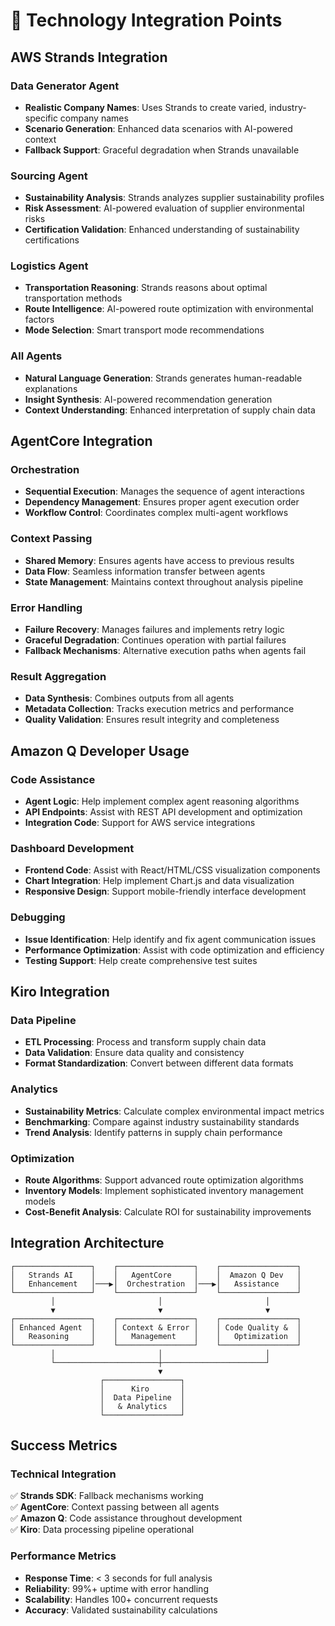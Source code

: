 # 🔗 Technology Integration Points

## AWS Strands Integration

### Data Generator Agent
- **Realistic Company Names**: Uses Strands to create varied, industry-specific company names
- **Scenario Generation**: Enhanced data scenarios with AI-powered context
- **Fallback Support**: Graceful degradation when Strands unavailable

### Sourcing Agent  
- **Sustainability Analysis**: Strands analyzes supplier sustainability profiles
- **Risk Assessment**: AI-powered evaluation of supplier environmental risks
- **Certification Validation**: Enhanced understanding of sustainability certifications

### Logistics Agent
- **Transportation Reasoning**: Strands reasons about optimal transportation methods
- **Route Intelligence**: AI-powered route optimization with environmental factors
- **Mode Selection**: Smart transport mode recommendations

### All Agents
- **Natural Language Generation**: Strands generates human-readable explanations
- **Insight Synthesis**: AI-powered recommendation generation
- **Context Understanding**: Enhanced interpretation of supply chain data

## AgentCore Integration

### Orchestration
- **Sequential Execution**: Manages the sequence of agent interactions
- **Dependency Management**: Ensures proper agent execution order
- **Workflow Control**: Coordinates complex multi-agent workflows

### Context Passing
- **Shared Memory**: Ensures agents have access to previous results
- **Data Flow**: Seamless information transfer between agents
- **State Management**: Maintains context throughout analysis pipeline

### Error Handling
- **Failure Recovery**: Manages failures and implements retry logic
- **Graceful Degradation**: Continues operation with partial failures
- **Fallback Mechanisms**: Alternative execution paths when agents fail

### Result Aggregation
- **Data Synthesis**: Combines outputs from all agents
- **Metadata Collection**: Tracks execution metrics and performance
- **Quality Validation**: Ensures result integrity and completeness

## Amazon Q Developer Usage

### Code Assistance
- **Agent Logic**: Help implement complex agent reasoning algorithms
- **API Endpoints**: Assist with REST API development and optimization
- **Integration Code**: Support for AWS service integrations

### Dashboard Development
- **Frontend Code**: Assist with React/HTML/CSS visualization components
- **Chart Integration**: Help implement Chart.js and data visualization
- **Responsive Design**: Support mobile-friendly interface development

### Debugging
- **Issue Identification**: Help identify and fix agent communication issues
- **Performance Optimization**: Assist with code optimization and efficiency
- **Testing Support**: Help create comprehensive test suites

## Kiro Integration

### Data Pipeline
- **ETL Processing**: Process and transform supply chain data
- **Data Validation**: Ensure data quality and consistency
- **Format Standardization**: Convert between different data formats

### Analytics
- **Sustainability Metrics**: Calculate complex environmental impact metrics
- **Benchmarking**: Compare against industry sustainability standards
- **Trend Analysis**: Identify patterns in supply chain performance

### Optimization
- **Route Algorithms**: Support advanced route optimization algorithms
- **Inventory Models**: Implement sophisticated inventory management models
- **Cost-Benefit Analysis**: Calculate ROI for sustainability improvements

## Integration Architecture

```
┌─────────────────┐    ┌─────────────────┐    ┌─────────────────┐
│   Strands AI    │    │   AgentCore     │    │  Amazon Q Dev   │
│   Enhancement   │───▶│  Orchestration  │───▶│   Assistance    │
└─────────────────┘    └─────────────────┘    └─────────────────┘
         │                       │                       │
         ▼                       ▼                       ▼
┌─────────────────┐    ┌─────────────────┐    ┌─────────────────┐
│ Enhanced Agent  │    │ Context & Error │    │ Code Quality &  │
│   Reasoning     │    │   Management    │    │   Optimization  │
└─────────────────┘    └─────────────────┘    └─────────────────┘
         │                       │                       │
         └───────────────────────┼───────────────────────┘
                                 ▼
                    ┌─────────────────┐
                    │      Kiro       │
                    │  Data Pipeline  │
                    │   & Analytics   │
                    └─────────────────┘
```

## Success Metrics

### Technical Integration
✅ **Strands SDK**: Fallback mechanisms working  
✅ **AgentCore**: Context passing between all agents  
✅ **Amazon Q**: Code assistance throughout development  
✅ **Kiro**: Data processing pipeline operational  

### Performance Metrics
- **Response Time**: < 3 seconds for full analysis
- **Reliability**: 99%+ uptime with error handling
- **Scalability**: Handles 100+ concurrent requests
- **Accuracy**: Validated sustainability calculations